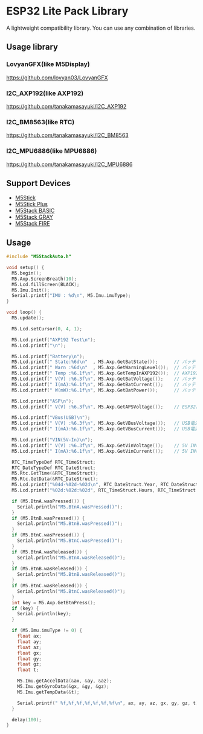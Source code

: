 # ESP32 Lite Pack Library

A lightweight compatibility library. You can use any combination of libraries.

## Usage library

### LovyanGFX(like M5Display)
https://github.com/lovyan03/LovyanGFX

### I2C_AXP192(like AXP192)
https://github.com/tanakamasayuki/I2C_AXP192

### I2C_BM8563(like RTC)
https://github.com/tanakamasayuki/I2C_BM8563

### I2C_MPU6886(like MPU6886)
https://github.com/tanakamasayuki/I2C_MPU6886

## Support Devices

- [M5Stick](https://docs.m5stack.com/#/en/core/m5stickc)
- [M5Stick Plus](https://docs.m5stack.com/#/en/core/m5stickc_plus)
- [M5Stack BASIC](https://docs.m5stack.com/#/en/core/basic)
- [M5Stack GRAY](https://docs.m5stack.com/#/en/core/gray)
- [M5Stack FIRE](https://docs.m5stack.com/#/en/core/fire)

## Usage
```c
#include "M5StackAuto.h"

void setup() {
  M5.begin();
  M5.Axp.ScreenBreath(10);
  M5.Lcd.fillScreen(BLACK);
  M5.Imu.Init();
  Serial.printf("IMU : %d\n", M5.Imu.imuType);
}

void loop() {
  M5.update();

  M5.Lcd.setCursor(0, 4, 1);

  M5.Lcd.printf("AXP192 Test\n");
  M5.Lcd.printf("\n");

  M5.Lcd.printf("Battery\n");
  M5.Lcd.printf(" State:%6d\n"  , M5.Axp.GetBatState());      // バッテリーが接続されているか(常に1のはず)
  M5.Lcd.printf(" Warn :%6d\n"  , M5.Axp.GetWarningLevel());  // バッテリー残量警告 0:残あり, 1:残なし
  M5.Lcd.printf(" Temp :%6.1f\n", M5.Axp.GetTempInAXP192());  // AXP192の内部温度
  M5.Lcd.printf(" V(V) :%6.3f\n", M5.Axp.GetBatVoltage());    // バッテリー電圧(3.0V-4.2V程度)
  M5.Lcd.printf(" I(mA):%6.1f\n", M5.Axp.GetBatCurrent());    // バッテリー電流(プラスが充電、マイナスが放電)
  M5.Lcd.printf(" W(mW):%6.1f\n", M5.Axp.GetBatPower());      // バッテリー電力(W=V*abs(I))

  M5.Lcd.printf("ASP\n");
  M5.Lcd.printf(" V(V) :%6.3f\n", M5.Axp.GetAPSVoltage());    // ESP32に供給されている電圧

  M5.Lcd.printf("VBus(USB)\n");
  M5.Lcd.printf(" V(V) :%6.3f\n", M5.Axp.GetVBusVoltage());   // USB電源からの電圧
  M5.Lcd.printf(" I(mA):%6.1f\n", M5.Axp.GetVBusCurrent());   // USB電源からの電流

  M5.Lcd.printf("VIN(5V-In)\n");
  M5.Lcd.printf(" V(V) :%6.3f\n", M5.Axp.GetVinVoltage());    // 5V IN端子からの電圧
  M5.Lcd.printf(" I(mA):%6.1f\n", M5.Axp.GetVinCurrent());    // 5V IN端子からの電流

  RTC_TimeTypeDef RTC_TimeStruct;
  RTC_DateTypeDef RTC_DateStruct;
  M5.Rtc.GetTime(&RTC_TimeStruct);
  M5.Rtc.GetData(&RTC_DateStruct);
  M5.Lcd.printf("%04d-%02d-%02d\n", RTC_DateStruct.Year, RTC_DateStruct.Month, RTC_DateStruct.Date);
  M5.Lcd.printf("%02d:%02d:%02d", RTC_TimeStruct.Hours, RTC_TimeStruct.Minutes, RTC_TimeStruct.Seconds);

  if (M5.BtnA.wasPressed()) {
    Serial.println("M5.BtnA.wasPressed()");
  }
  if (M5.BtnB.wasPressed()) {
    Serial.println("M5.BtnB.wasPressed()");
  }
  if (M5.BtnC.wasPressed()) {
    Serial.println("M5.BtnC.wasPressed()");
  }
  if (M5.BtnA.wasReleased()) {
    Serial.println("M5.BtnA.wasReleased()");
  }
  if (M5.BtnB.wasReleased()) {
    Serial.println("M5.BtnB.wasReleased()");
  }
  if (M5.BtnC.wasReleased()) {
    Serial.println("M5.BtnC.wasReleased()");
  }
  int key = M5.Axp.GetBtnPress();
  if (key) {
    Serial.println(key);
  }

  if (M5.Imu.imuType != 0) {
    float ax;
    float ay;
    float az;
    float gx;
    float gy;
    float gz;
    float t;

    M5.Imu.getAccelData(&ax, &ay, &az);
    M5.Imu.getGyroData(&gx, &gy, &gz);
    M5.Imu.getTempData(&t);

    Serial.printf(" %f,%f,%f,%f,%f,%f,%f\n", ax, ay, az, gx, gy, gz, t);
  }

  delay(100);
}
```
